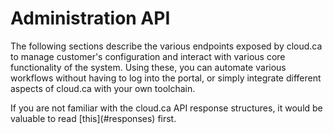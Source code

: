 # Administration API

The following sections describe the various endpoints exposed by cloud.ca to manage customer's configuration and interact with various core functionality of the system. Using these, you can automate various workflows without having to log into the portal, or simply integrate different aspects of cloud.ca with your own toolchain.
<aside class="notice">
If you are not familiar with the cloud.ca API response structures, it would be valuable to read [this](#responses) first.
</aside>
